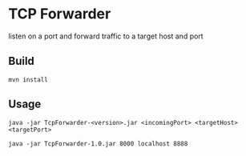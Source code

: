 # TCP Forwarder

listen on a port and forward traffic to a target host and port

## Build

```
mvn install
```

## Usage


```
java -jar TcpForwarder-<version>.jar <incomingPort> <targetHost> <targetPort>

java -jar TcpForwarder-1.0.jar 8000 localhost 8888
```
